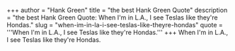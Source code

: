 +++
author = "Hank Green"
title = "the best Hank Green Quote"
description = "the best Hank Green Quote: When I'm in L.A., I see Teslas like they're Hondas."
slug = "when-im-in-la-i-see-teslas-like-theyre-hondas"
quote = '''When I'm in L.A., I see Teslas like they're Hondas.'''
+++
When I'm in L.A., I see Teslas like they're Hondas.
